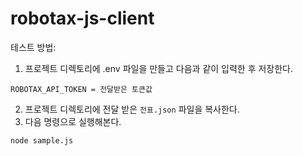 # robotax-js-client
테스트 방법:
1. 프로젝트 디렉토리에 .env 파일을 만들고 다음과 같이 입력한 후 저장한다.
```
ROBOTAX_API_TOKEN = 전달받은 토큰값
```
2. 프로젝트 디렉토리에 전달 받은 `전표.json` 파일을 복사한다.
3. 다음 명령으로 실행해본다.
```
node sample.js
```
